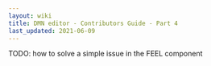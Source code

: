 ```yaml
---
layout: wiki
title: DMN editor - Contributors Guide - Part 4
last_updated: 2021-06-09
---
```


TODO: how to solve a simple issue in the FEEL component
